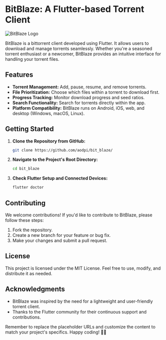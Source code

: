 # BitBlaze: A Flutter-based Torrent Client

![BitBlaze Logo](path/to/your/logo.png)

BitBlaze is a bittorrent client developed using Flutter. It allows users to download and manage torrents seamlessly. Whether you're a seasoned torrent enthusiast or a newcomer, BitBlaze provides an intuitive interface for handling your torrent files.

## Features

- **Torrent Management:** Add, pause, resume, and remove torrents.
- **File Prioritization:** Choose which files within a torrent to download first.
- **Progress Tracking:** Monitor download progress and seed ratios.
- **Search Functionality:** Search for torrents directly within the app.
- **Platform Compatibility:** BitBlaze runs on Android, iOS, web, and desktop (Windows, macOS, Linux).

## Getting Started

1. **Clone the Repository from GitHub:**
    ```bash
    git clone https://github.com/aodpi/bit_blaze/
    ```

2. **Navigate to the Project's Root Directory:**
    ```bash
    cd bit_blaze
    ```

3. **Check Flutter Setup and Connected Devices:**
    ```bash
    flutter doctor
    ```

## Contributing

We welcome contributions! If you'd like to contribute to BitBlaze, please follow these steps:

1. Fork the repository.
2. Create a new branch for your feature or bug fix.
3. Make your changes and submit a pull request.

## License

This project is licensed under the MIT License. Feel free to use, modify, and distribute it as needed.

## Acknowledgments

- BitBlaze was inspired by the need for a lightweight and user-friendly torrent client.
- Thanks to the Flutter community for their continuous support and contributions.

Remember to replace the placeholder URLs and customize the content to match your project's specifics. Happy coding! 🚀🔥
